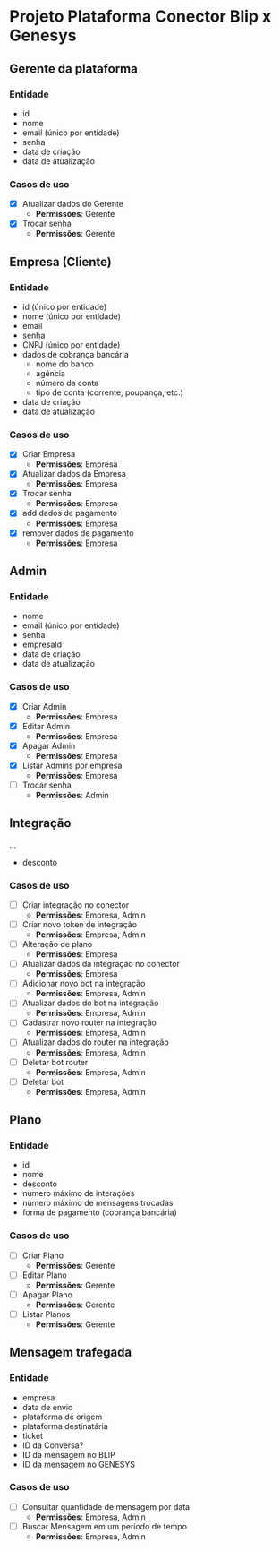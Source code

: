 # Projeto Plataforma Conector Blip x Genesys

## Gerente da plataforma
### Entidade
- id
- nome
- email (único por entidade)
- senha
- data de criação
- data de atualização

### Casos de uso
- [x] Atualizar dados do Gerente
  - **Permissões**: Gerente
- [x] Trocar senha
  - **Permissões**: Gerente

## Empresa (Cliente)
### Entidade
- id (único por entidade)
- nome (único por entidade)
- email
- senha
- CNPJ (único por entidade)
- dados de cobrança bancária
  - nome do banco
  - agência
  - número da conta
  - tipo de conta (corrente, poupança, etc.)
- data de criação
- data de atualização

### Casos de uso
- [x] Criar Empresa
  - **Permissões**: Empresa
- [x] Atualizar dados da Empresa
  - **Permissões**: Empresa
- [x] Trocar senha
  - **Permissões**: Empresa
- [x] add dados de pagamento
  - **Permissões**: Empresa
- [x] remover dados de pagamento
  - **Permissões**: Empresa

## Admin
### Entidade
- nome
- email (único por entidade)
- senha
- empresaId 
- data de criação
- data de atualização

### Casos de uso
- [x] Criar Admin
  - **Permissões**: Empresa
- [x] Editar Admin
  - **Permissões**: Empresa
- [x] Apagar Admin
  - **Permissões**: Empresa
- [x] Listar Admins por empresa
  - **Permissões**: Empresa
- [ ] Trocar senha
  - **Permissões**: Admin

## Integração
...
- desconto

### Casos de uso
- [ ] Criar integração no conector
  - **Permissões**: Empresa, Admin
- [ ] Criar novo token de integração
  - **Permissões**: Empresa, Admin
- [ ] Alteração de plano
  - **Permissões**: Empresa
- [ ] Atualizar dados da integração no conector
  - **Permissões**: Empresa
- [ ] Adicionar novo bot na integração
  - **Permissões**: Empresa, Admin
- [ ] Atualizar dados do bot na integração
  - **Permissões**: Empresa, Admin
- [ ] Cadastrar novo router na integração
  - **Permissões**: Empresa, Admin
- [ ] Atualizar dados do router na integração
  - **Permissões**: Empresa, Admin
- [ ] Deletar bot router
  - **Permissões**: Empresa, Admin
- [ ] Deletar bot
  - **Permissões**: Empresa, Admin

## Plano
### Entidade
- id
- nome
- desconto
- número máximo de interações
- número máximo de mensagens trocadas
- forma de pagamento (cobrança bancária)

### Casos de uso
- [ ] Criar Plano
  - **Permissões**: Gerente
- [ ] Editar Plano
  - **Permissões**: Gerente
- [ ] Apagar Plano
  - **Permissões**: Gerente
- [ ] Listar Planos
  - **Permissões**: Gerente

## Mensagem trafegada
### Entidade
- empresa
- data de envio
- plataforma de origem
- plataforma destinatária
- ticket
- ID da Conversa?
- ID da mensagem no BLIP
- ID da mensagem no GENESYS

### Casos de uso
- [ ] Consultar quantidade de mensagem por data
  - **Permissões**: Empresa, Admin
- [ ] Buscar Mensagem em um período de tempo
  - **Permissões**: Empresa, Admin
